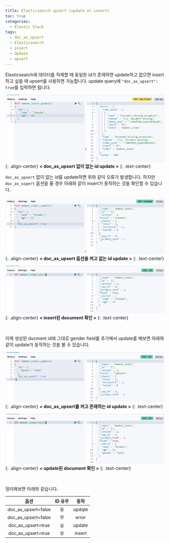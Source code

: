 ```yaml
---
title: Elasticsearch upsert (update or insert)
toc: true
categories:
  - Elastic Stack
tags:
  - doc_as_upsert
  - Elasticsearch
  - insert
  - Update
  - upsert
---
```


Elasticsearch에 데이터를 적재할 때 동일한 id가 존재하면 update하고 없으면 insert하고 싶을 때 upsert를 사용하면 가능합니다. update query에 `"doc_as_upsert": true`를 입력하면 됩니다.

![id update](/assets/images/posts/2022-6-27-tistory-post-60/img-1.png){: .align-center}
**< doc_as_upsert 없이 없는 id update >**
{: .text-center}
<br>

`doc_as_upsert` 없이 없는 id를 update하면 위와 같이 오류가 발생합니다. 하지만 `doc_as_uspert` 옵션을 줄 경우 아래와 같이 insert가 동작하는 것을 확인할 수 있습니다.

![id update 2](/assets/images/posts/2022-6-27-tistory-post-60/img-2.png){: .align-center}
**< doc_as_upsert 옵션을 켜고 없는 id update >**
{: .text-center}

![id update 2 check](/assets/images/posts/2022-6-27-tistory-post-60/img-3.png){: .align-center}
**< insert된 document 확인 >**
{: .text-center}

<br>

이제 생성된 ducment id에 그대로 gender field를 추가해서 update를 해보면 아래와 같이 update가 동작하는 것을 볼 수 있습니다.

![id update 3](/assets/images/posts/2022-6-27-tistory-post-60/img-4.png){: .align-center}
**< doc_as_upsert를 켜고 존재하는 id update >**
{: .text-center}

![id update 3 check](/assets/images/posts/2022-6-27-tistory-post-60/img-5.png){: .align-center}
**< update된 document 확인 >**
{: .text-center}

<br>

정리해보면 아래와 같습니다.

| **옵션** | **ID 유무** | **동작** |
| :------: | :---------: | :------: |
| doc_as_upsert=false | 유 | updqte |
| doc_as_upsert=false | 무 | error |
| doc_as_upsert=true | 유 | update |
| doc_as_upsert=true | 무 | insert |
